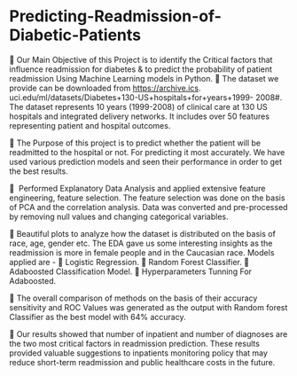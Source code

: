 # Predicting-Readmission-of-Diabetic-Patients
 Our Main Objective of this Project is to identify the Critical factors that
influence readmission for diabetes &amp; to predict the probability of
patient readmission Using Machine Learning models in Python.
 The dataset we provide can be downloaded from https://archive.ics.
uci.edu/ml/datasets/Diabetes+130-US+hospitals+for+years+1999-
2008#. The dataset represents 10 years (1999-2008) of clinical care
at 130 US hospitals and integrated delivery networks. It includes over
50 features representing patient and hospital outcomes.

 The Purpose of this project is to predict whether the patient will be
readmitted to the hospital or not. For predicting it most accurately. We
have used various prediction models and seen their performance in
order to get the best results.

  Performed Explanatory Data Analysis and applied extensive feature
engineering, feature selection. The feature selection was done on the
basis of PCA and the correlation analysis. Data was converted and
pre-processed by removing null values and changing categorical
variables.

 Beautiful plots to analyze how the dataset is distributed on the basis
of race, age, gender etc. The EDA gave us some interesting insights
as the readmission is more in female people and in the Caucasian
race.
Models applied are -
 Logistic Regression.
 Random Forest Classifier.
 Adaboosted Classification Model.
 Hyperparameters Tunning For Adaboosted.

 The overall comparison of methods on the basis of their accuracy
sensitivity and ROC Values was generated as the output with
Random forest Classifier as the best model with 64% accuracy.

 Our results showed that number of inpatient and number of
diagnoses are the two most critical factors in readmission prediction.
These results provided valuable suggestions to inpatients monitoring
policy that may reduce short-term readmission and public healthcare
costs in the future.
